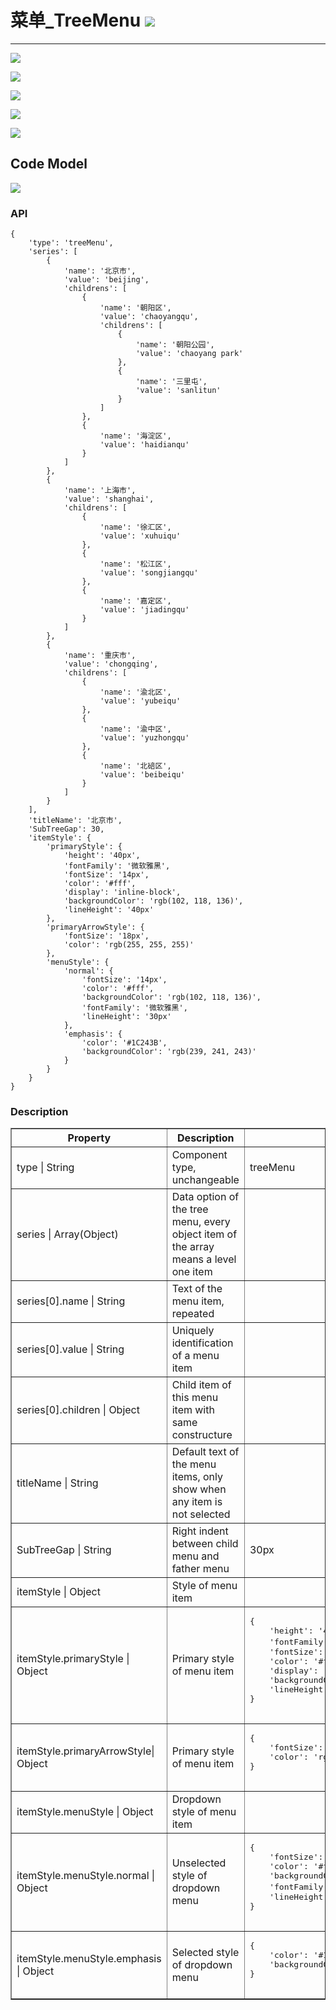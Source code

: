# 菜单\_TreeMenu ![](/assets/TreeMenu.png)

---
![](/assets/controls/TreeMenu01.png)


![](/assets/controls/TreeMenu03.png)

![](/assets/controls/TreeMenu04.png)

![](/assets/controls/TreeMenu05.png)

![](/assets/controls/TreeMenu06.png)

## Code Model

![](/assets/controls/TreeMenu02.png)

### API

```
{
    'type': 'treeMenu',
    'series': [
        {
            'name': '北京市',
            'value': 'beijing',
            'childrens': [
                {
                    'name': '朝阳区',
                    'value': 'chaoyangqu',
                    'childrens': [
                        {
                            'name': '朝阳公园',
                            'value': 'chaoyang park'
                        },
                        {
                            'name': '三里屯',
                            'value': 'sanlitun'
                        }
                    ]
                },
                {
                    'name': '海淀区',
                    'value': 'haidianqu'
                }
            ]
        },
        {
            'name': '上海市',
            'value': 'shanghai',
            'childrens': [
                {
                    'name': '徐汇区',
                    'value': 'xuhuiqu'
                },
                {
                    'name': '松江区',
                    'value': 'songjiangqu'
                },
                {
                    'name': '嘉定区',
                    'value': 'jiadingqu'
                }
            ]
        },
        {
            'name': '重庆市',
            'value': 'chongqing',
            'childrens': [
                {
                    'name': '渝北区',
                    'value': 'yubeiqu'
                },
                {
                    'name': '渝中区',
                    'value': 'yuzhongqu'
                },
                {
                    'name': '北碚区',
                    'value': 'beibeiqu'
                }
            ]
        }
    ],
    'titleName': '北京市',
    'SubTreeGap': 30,
    'itemStyle': {
        'primaryStyle': {
            'height': '40px',
            'fontFamily': '微软雅黑',
            'fontSize': '14px',
            'color': '#fff',
            'display': 'inline-block',
            'backgroundColor': 'rgb(102, 118, 136)',
            'lineHeight': '40px'
        },
        'primaryArrowStyle': {
            'fontSize': '18px',
            'color': 'rgb(255, 255, 255)'
        },
        'menuStyle': {
            'normal': {
                'fontSize': '14px',
                'color': '#fff',
                'backgroundColor': 'rgb(102, 118, 136)',
                'fontFamily': '微软雅黑',
                'lineHeight': '30px'
            },
            'emphasis': {
                'color': '#1C243B',
                'backgroundColor': 'rgb(239, 241, 243)'
            }
        }
    }
}
```

### Description

<table border="1">
    <tr>
        <th width="15%"> Property </th>
		<th width="30%">Description</th>
		<th> Value </th>
    </tr>
    <tr>
        <td> type | String</td>
        <td>Component type, unchangeable </td>
        <td>treeMenu</td>
    </tr>
    <tr>
        <td> series | Array(Object)</td>
        <td>Data option of the tree menu, every object item of the array means a level one item</td>
        <td> </td>
    </tr>
    <tr>
        <td> series[0].name | String</td>
        <td>Text of the menu item, repeated </td>
        <td> </td>
    </tr>
    <tr>
        <td> series[0].value | String</td>
        <td>	Uniquely identification of a menu item </td>
        <td> </td>
    </tr>
    <tr>
        <td> series[0].children | Object</td>
        <td>Child item of this menu item with same constructure </td>
        <td> </td>
    </tr>
    <tr>
        <td> titleName | String </td>
        <td>Default text of the menu items, only show when any item is not selected</td>
        <td> </td>
    </tr>
    <tr>
        <td> SubTreeGap | String </td>
        <td>Right indent between child menu and father menu </td>
        <td>30px</td>
    </tr>
    <tr>
        <td> itemStyle | Object </td>
        <td>Style of menu item </td>
        <td> </td>
    </tr>
    <tr>
        <td> itemStyle.primaryStyle | Object </td>
        <td>Primary style of menu item</td>
        <td><pre>
{
    'height': '40px',
    'fontFamily': '微软雅黑',
    'fontSize': '14px',
    'color': '#fff',
    'display': 'inline-block',
    'backgroundColor': 'rgb(102, 118, 136)',
    'lineHeight': '40px' 
}
    </pre></td>
    </tr>
    <tr>
        <td> itemStyle.primaryArrowStyle| Object </td>
        <td>Primary style of menu item </td>
        <td><pre>
{
    'fontSize': '18px',
    'color': 'rgb(255, 255, 255)'
}
        </pre></td>
    </tr>
    <tr>
        <td>itemStyle.menuStyle | Object </td>
        <td>	Dropdown style of menu item </td>
        <td> </td>
    </tr>
    <tr>
        <td>itemStyle.menuStyle.normal | Object  </td>
        <td>Unselected style of dropdown menu </td>
        <td><pre>
{
    'fontSize': '14px',
    'color': '#fff',
    'backgroundColor': 'rgb(102, 118, 136)',
    'fontFamily': '微软雅黑',
    'lineHeight': '30px'
}
        </pre></td>
    </tr>
    <tr>
        <td>itemStyle.menuStyle.emphasis | Object  </td>
        <td>	Selected style of dropdown menu </td>
        <td><pre>
{
    'color': '#1C243B',
    'backgroundColor': 'rgb(239, 241, 243)'
}
        </pre></td>
    </tr>
</table>




